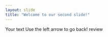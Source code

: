 ```yaml
---
layout: slide
title: "Welcome to our second slide!"
---
```

Your text
Use the left arrow to go back!
review
